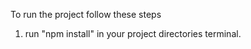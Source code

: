 To run the project follow these steps
1. run "npm install" in your project directories terminal.
   
